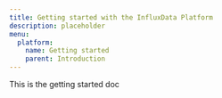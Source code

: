 ```yaml
---
title: Getting started with the InfluxData Platform
description: placeholder
menu:
  platform:
    name: Getting started
    parent: Introduction
---
```


This is the getting started doc
